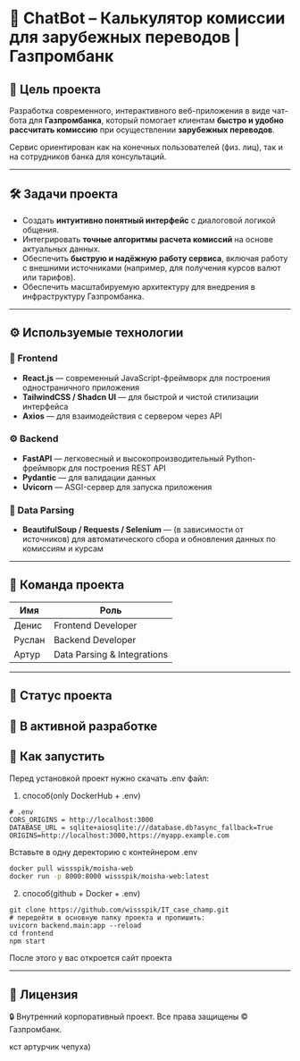 # 💬 ChatBot – Калькулятор комиссии для зарубежных переводов | Газпромбанк

## 📌 Цель проекта

Разработка современного, интерактивного веб-приложения в виде чат-бота для **Газпромбанка**, который помогает клиентам **быстро и удобно рассчитать комиссию** при осуществлении **зарубежных переводов**.

Сервис ориентирован как на конечных пользователей (физ. лиц), так и на сотрудников банка для консультаций.

---

## 🛠️ Задачи проекта

- Создать **интуитивно понятный интерфейс** с диалоговой логикой общения.
- Интегрировать **точные алгоритмы расчета комиссий** на основе актуальных данных.
- Обеспечить **быструю и надёжную работу сервиса**, включая работу с внешними источниками (например, для получения курсов валют или тарифов).
- Обеспечить масштабируемую архитектуру для внедрения в инфраструктуру Газпромбанка.

---

## ⚙️ Используемые технологии

### 🎨 Frontend
- **React.js** — современный JavaScript-фреймворк для построения одностраничного приложения
- **TailwindCSS / Shadcn UI** — для быстрой и чистой стилизации интерфейса
- **Axios** — для взаимодействия с сервером через API

### ⚙️ Backend
- **FastAPI** — легковесный и высокопроизводительный Python-фреймворк для построения REST API
- **Pydantic** — для валидации данных
- **Uvicorn** — ASGI-сервер для запуска приложения

### 📡 Data Parsing
- **BeautifulSoup / Requests / Selenium** — (в зависимости от источников) для автоматического сбора и обновления данных по комиссиям и курсам

---

## 👥 Команда проекта

| Имя     | Роль              |
|---------|-------------------|
| Денис   | Frontend Developer |
| Руслан  | Backend Developer  |
| Артур   | Data Parsing & Integrations |

---

## 🚀 Статус проекта

🔧 В активной разработке  
---

## 🏁 Как запустить
Перед установкой проект нужно скачать .env файл:
1) способ(only DockerHub + .env)
```
# .env
CORS_ORIGINS = http://localhost:3000
DATABASE_URL = sqlite+aiosqlite:///database.db?async_fallback=True
ORIGINS=http://localhost:3000,https://myapp.example.com
```
Вставьте в одну деректорию с контейнером .env

```bash
docker pull wissspik/moisha-web
docker run -p 8000:8000 wissspik/moisha-web:latest

```
2. способ(github + Docker + .env)
```
git clone https://github.com/wissspik/IT_case_champ.git
# передейти в основную папку проекта и пропишить:
uvicorn backend.main:app --reload
cd frontend
npm start
```
После этого у вас откроется сайт проекта  


---

## 📎 Лицензия

🔒 Внутренний корпоративный проект. Все права защищены © Газпромбанк.





кст артурчик чепуха)

